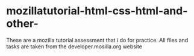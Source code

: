 # mozillatutorial-html-css-html-and-other-
These are a mozilla tutorial assessment that i do for practice. 
All files and tasks are taken from the developer.mosilla.org website

